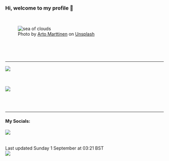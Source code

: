 <h3>Hi, welcome to my profile 👋</h3>

<br />
<figure>
  <img
    src="https://images.unsplash.com/photo-1475727946784-2890c8fdb9c8?crop=entropy&cs=tinysrgb&fit=max&fm=jpg&ixid=M3wyNzQ3MDB8MHwxfHJhbmRvbXx8fHx8fHx8fDE3MjUxNTM1MDR8&ixlib=rb-4.0.3&q=80&w=1080&auto=format"
    alt="sea of clouds" 
  />
  <figcaption>Photo by <a
    href="https://unsplash.com/@wandervisions?utm_source=Profile%20readme&utm_medium=referral">Arto Marttinen</a> on <a
    href="https://unsplash.com/?utm_source=Profile%20readme&utm_medium=referral">Unsplash</a></figcaption>
</figure>




  <br /><br /><br />

<hr />
<img
  src="https://github-readme-stats.vercel.app/api?username=shanelucy&show_icons=true&theme=calm"
/>
<br /><br /><br />

<img 
  src="https://github-readme-stats.vercel.app/api/top-langs/?username=shanelucy&theme=calm"
/>
<br /><br /><br /><br />
<hr />
<h4>My Socials:</h4>
<a href="https://uk.linkedin.com/in/shane-lucy-4735b616a">
  <img
    src="https://img.shields.io/badge/linkedin%20-%230077B5.svg?&style=for-the-badge&logo=linkedin&logoColor=white"
  />
</a>
<br /><br /><br />
Last updated Sunday 1 September at 03:21 BST
<br />
<img
  src="https://github.com/ShaneLucy/ShaneLucy/workflows/README%20build/badge.svg"
/>

